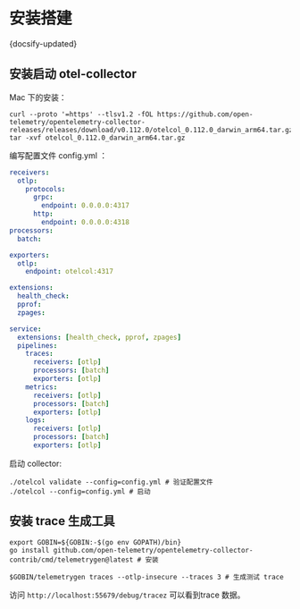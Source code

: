 # 安装搭建
{docsify-updated}


## 安装启动 otel-collector
Mac 下的安装：

```shell
curl --proto '=https' --tlsv1.2 -fOL https://github.com/open-telemetry/opentelemetry-collector-releases/releases/download/v0.112.0/otelcol_0.112.0_darwin_arm64.tar.gz
tar -xvf otelcol_0.112.0_darwin_arm64.tar.gz
```

编写配置文件 config.yml ：

```yml
receivers:
  otlp:
    protocols:
      grpc:
        endpoint: 0.0.0.0:4317
      http:
        endpoint: 0.0.0.0:4318
processors:
  batch:

exporters:
  otlp:
    endpoint: otelcol:4317

extensions:
  health_check:
  pprof:
  zpages:

service:
  extensions: [health_check, pprof, zpages]
  pipelines:
    traces:
      receivers: [otlp]
      processors: [batch]
      exporters: [otlp]
    metrics:
      receivers: [otlp]
      processors: [batch]
      exporters: [otlp]
    logs:
      receivers: [otlp]
      processors: [batch]
      exporters: [otlp]
```

启动 collector: 

```shell
./otelcol validate --config=config.yml # 验证配置文件
./otelcol --config=config.yml # 启动
```

## 安装 trace 生成工具

```shell
export GOBIN=${GOBIN:-$(go env GOPATH)/bin}
go install github.com/open-telemetry/opentelemetry-collector-contrib/cmd/telemetrygen@latest # 安装

$GOBIN/telemetrygen traces --otlp-insecure --traces 3 # 生成测试 trace
```

访问 `http://localhost:55679/debug/tracez` 可以看到trace 数据。
